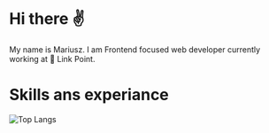 # Hi there :v:
My name is Mariusz. I am Frontend focused web developer currently working at :mechanical_arm: Link Point.

# Skills ans experiance
![Top Langs](https://github-readme-stats.vercel.app/api/top-langs/?username=mariuszgit&hide=php&layout=compact)


